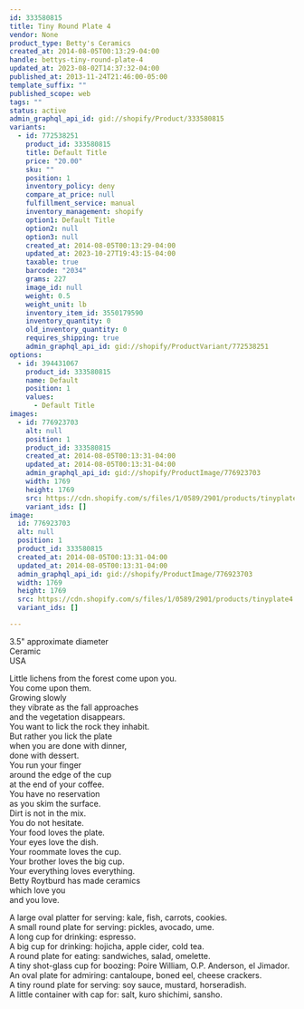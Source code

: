 ```yaml
---
id: 333580815
title: Tiny Round Plate 4
vendor: None
product_type: Betty's Ceramics
created_at: 2014-08-05T00:13:29-04:00
handle: bettys-tiny-round-plate-4
updated_at: 2023-08-02T14:37:32-04:00
published_at: 2013-11-24T21:46:00-05:00
template_suffix: ""
published_scope: web
tags: ""
status: active
admin_graphql_api_id: gid://shopify/Product/333580815
variants:
  - id: 772538251
    product_id: 333580815
    title: Default Title
    price: "20.00"
    sku: ""
    position: 1
    inventory_policy: deny
    compare_at_price: null
    fulfillment_service: manual
    inventory_management: shopify
    option1: Default Title
    option2: null
    option3: null
    created_at: 2014-08-05T00:13:29-04:00
    updated_at: 2023-10-27T19:43:15-04:00
    taxable: true
    barcode: "2034"
    grams: 227
    image_id: null
    weight: 0.5
    weight_unit: lb
    inventory_item_id: 3550179590
    inventory_quantity: 0
    old_inventory_quantity: 0
    requires_shipping: true
    admin_graphql_api_id: gid://shopify/ProductVariant/772538251
options:
  - id: 394431067
    product_id: 333580815
    name: Default
    position: 1
    values:
      - Default Title
images:
  - id: 776923703
    alt: null
    position: 1
    product_id: 333580815
    created_at: 2014-08-05T00:13:31-04:00
    updated_at: 2014-08-05T00:13:31-04:00
    admin_graphql_api_id: gid://shopify/ProductImage/776923703
    width: 1769
    height: 1769
    src: https://cdn.shopify.com/s/files/1/0589/2901/products/tinyplate4.jpeg?v=1407212011
    variant_ids: []
image:
  id: 776923703
  alt: null
  position: 1
  product_id: 333580815
  created_at: 2014-08-05T00:13:31-04:00
  updated_at: 2014-08-05T00:13:31-04:00
  admin_graphql_api_id: gid://shopify/ProductImage/776923703
  width: 1769
  height: 1769
  src: https://cdn.shopify.com/s/files/1/0589/2901/products/tinyplate4.jpeg?v=1407212011
  variant_ids: []

---
```


3.5" approximate diameter  
Ceramic  
USA

Little lichens from the forest come upon you.  
You come upon them.  
Growing slowly  
they vibrate as the fall approaches  
and the vegetation disappears.  
You want to lick the rock they inhabit.  
But rather you lick the plate  
when you are done with dinner,  
done with dessert.  
You run your finger  
around the edge of the cup  
at the end of your coffee.  
You have no reservation  
as you skim the surface.  
Dirt is not in the mix.  
You do not hesitate.  
Your food loves the plate.  
Your eyes love the dish.  
Your roommate loves the cup.  
Your brother loves the big cup.  
Your everything loves everything.  
Betty Roytburd has made ceramics  
which love you  
and you love.  
  
A large oval platter for serving: kale, fish, carrots, cookies.  
A small round plate for serving: pickles, avocado, ume.  
A long cup for drinking: espresso.  
A big cup for drinking: hojicha, apple cider, cold tea.  
A round plate for eating: sandwiches, salad, omelette.  
A tiny shot-glass cup for boozing: Poire William, O.P. Anderson, el Jimador.  
An oval plate for admiring: cantaloupe, boned eel, cheese crackers.  
A tiny round plate for serving: soy sauce, mustard, horseradish.  
A little container with cap for: salt, kuro shichimi, sansho.